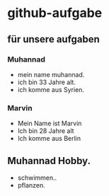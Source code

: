 # github-aufgabe
## für unsere aufgaben

### Muhannad
- mein name muhannad.
- ich bin 33 Jahre alt.
- ich komme aus Syrien.

### Marvin 
- Mein Name ist Marvin
- Ich bin 28 Jahre alt
- Ich komme aus Berlin 
## Muhannad Hobby.
- schwimmen..
- pflanzen.

 
